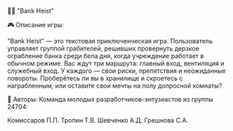 
🕵️‍♂️ "Bank Heist" 

🎮 Описание игры:

"Bank Heist" — это текстовая приключенческая игра. Пользователь управляет группой грабителей, решивших провернуть дерзкое ограбление банка среди бела дня, когда учреждение работает в обычном режиме. Вас ждут три маршрута: главный вход, вентиляция и служебный вход. У каждого — свои риски, препятствия и неожиданные повороты. Проберётесь ли вы в хранилище и скроетесь с награбленным, или оставите свои мечты на полу допросной комнаты?

👤 Авторы:
Команда молодых разработчиков-энтузиастов из группы 24704:

Комиссаров П.П.
Тропин Т.В.
Шевченко А.Д.
Грешнова С.А.
